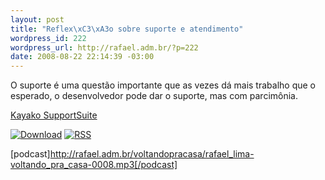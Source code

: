 ```yaml
--- 
layout: post
title: "Reflex\xC3\xA3o sobre suporte e atendimento"
wordpress_id: 222
wordpress_url: http://rafael.adm.br/?p=222
date: 2008-08-22 22:14:39 -03:00
---
```

O suporte é uma questão importante que as vezes dá mais trabalho que o esperado, o desenvolvedor pode dar o suporte, mas com parcimônia.

<a href="http://kayako.com">Kayako SupportSuite</a>

<a class="noborder" href="http://rafael.adm.br/voltandopracasa/rafael_lima-voltando_pra_casa-0008.mp3" title="Download"><img src="http://rafael.adm.br/wp-content/themes/rafael_lima-rockinblue/images/download_green.gif" border="0" alt="Download" /></a> <a class="noborder" href="http://feeds.feedburner.com/rafael_lima_podcast" title="RSS"><img src="http://rafael.adm.br/wp-content/themes/rafael_lima-rockinblue/images/icn-feed-16x16.png" border="0" alt="RSS" /></a>

[podcast]http://rafael.adm.br/voltandopracasa/rafael_lima-voltando_pra_casa-0008.mp3[/podcast]
